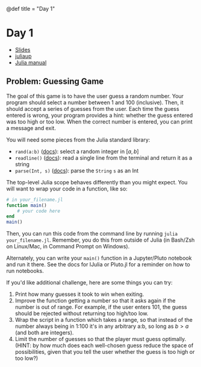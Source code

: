 @def title = "Day 1"

# Day 1

- [Slides](/day1.ipynb)
- [juliaup](https://github.com/JuliaLang/juliaup)
- [Julia manual](https://docs.julialang.org/en/v1/)

## Problem: Guessing Game

The goal of this game is to have the user guess a random number. Your program should select a number between 1 and 100 (inclusive). Then, it should accept a series of guesses from the user. Each time the guess entered is wrong, your program provides a hint: whether the guess entered was too high or too low. When the correct number is entered, you can print a message and exit.

You will need some pieces from the Julia standard library:

- `rand(a:b)` ([docs](https://docs.julialang.org/en/v1/stdlib/Random/#Base.rand)): select a random integer in $[a, b]$
- `readline()` ([docs](https://docs.julialang.org/en/v1/base/io-network/#Base.readline)): read a single line from the terminal and return it as a string
- `parse(Int, s)` ([docs](https://docs.julialang.org/en/v1/base/numbers/#Base.parse)): parse the `String` `s` as an Int

The top-level Julia scope behaves differently than you might expect. You will want to wrap your code in a function, like so:

```julia
# in your_filename.jl
function main()
    # your code here
end
main()
```

Then, you can run this code from the command line by running `julia your_filename.jl`. Remember, you do this from outside of Julia (in Bash/Zsh on Linux/Mac, in Command Prompt on Windows).

Alternately, you can write your `main()` function in a Jupyter/Pluto notebook and run it there. See the docs for IJulia or Pluto.jl for a reminder on how to run notebooks.

If you'd like additional challenge, here are some things you can try:

1. Print how many guesses it took to win when exiting.
2. Improve the function getting a number so that it asks again if the number is out of range. For example, if the user enters 101, the guess should be rejected without returning too high/too low.
3. Wrap the script in a function which takes a range, so that instead of the number always being in 1:100 it's in any arbitrary a:b, so long as $b > a$ (and both are integers).
4. Limit the number of guesses so that the player must guess optimally. (HINT: by how much does each well-chosen guess reduce the space of possibilities, given that you tell the user whether the guess is too high or too low?)
